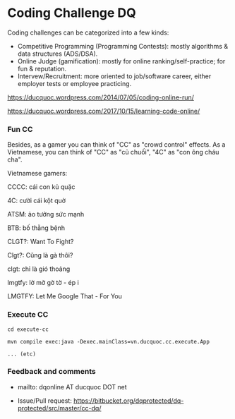 Coding Challenge DQ
========

Coding challenges can be categorized into a few kinds: 

  + Competitive Programming (Programming Contests): mostly algorithms & data structures (ADS/DSA).
  + Online Judge (gamification): mostly for online ranking/self-practice; for fun & reputation.
  + Intervew/Recruitment: more oriented to job/software career, either employer tests or employee practicing.

https://ducquoc.wordpress.com/2014/07/05/coding-online-run/

https://ducquoc.wordpress.com/2017/10/15/learning-code-online/


### Fun CC ###

Besides, as a gamer you can think of "CC" as "crowd control" effects. 
As a Vietnamese, you can think of "CC" as "củ chuối", "4C" as "con ông cháu cha".

Vietnamese gamers: 

CCCC: cái con kủ quặc

4C: cười cái kột quờ

ATSM: ảo tưởng sức mạnh

BTB: bố thằng bệnh

CLGT?: Want To Fight?

Clgt?: Cũng là gà thôi?

clgt: chỉ là gió thoảng

lmgtfy: lờ mờ gờ tờ - ép i

LMGTFY: Let Me Google That - For You


### Execute CC ###

```
cd execute-cc

mvn compile exec:java -Dexec.mainClass=vn.ducquoc.cc.execute.App

... (etc)

```

### Feedback and comments ###

* mailto: dqonline AT ducquoc DOT net

* Issue/Pull request: https://bitbucket.org/dqprotected/dq-protected/src/master/cc-dq/

